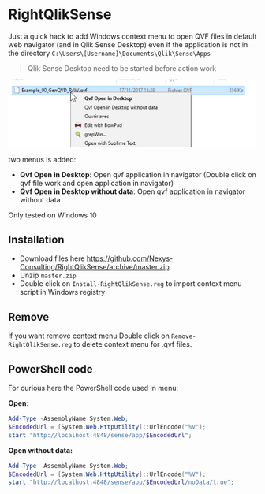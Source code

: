 # RightQlikSense

Just a quick hack to add Windows context menu to open QVF files in default web navigator (and in Qlik Sense Desktop) even if the application is not in the directory `C:\Users\[Username]\Documents\Qlik\Sense\Apps`



> Qlik Sense Desktop need to be started before action work


![1511768444348](imgs/1511768444348.png)


two menus is added:

- **Qvf Open in Desktop**: Open qvf application in navigator (Double click on qvf file work and open application in navigator)
- **Qvf Open in Desktop without data**: Open qvf application in navigator without data


Only tested on Windows 10 



## Installation



- Download files here https://github.com/Nexys-Consulting/RightQlikSense/archive/master.zip
- Unzip `master.zip`
- Double click on `Install-RightQlikSense.reg` to import context menu script in Windows registry



## Remove

If you want remove context menu Double click on `Remove-RightQlikSense.reg` to delete context menu for .qvf files.


## PowerShell code

For curious here the PowerShell code used in menu:

**Open**:

```powershell
Add-Type -AssemblyName System.Web;
$EncodedUrl = [System.Web.HttpUtility]::UrlEncode("%V");
start "http://localhost:4848/sense/app/$EncodedUrl";
```

**Open without data:**

```powershell
Add-Type -AssemblyName System.Web;
$EncodedUrl = [System.Web.HttpUtility]::UrlEncode("%V");
start "http://localhost:4848/sense/app/$EncodedUrl/noData/true";
```

